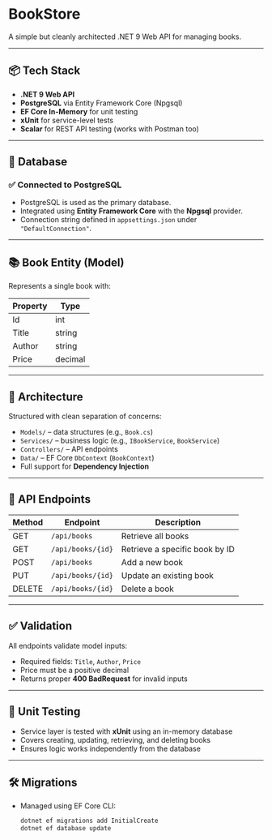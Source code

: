 # BookStore

A simple but cleanly architected .NET 9 Web API for managing books.

---

## 📦 Tech Stack

- **.NET 9 Web API**
- **PostgreSQL** via Entity Framework Core (Npgsql)
- **EF Core In-Memory** for unit testing
- **xUnit** for service-level tests
- **Scalar** for REST API testing (works with Postman too)

---

## 🔗 Database

### ✅ Connected to PostgreSQL
- PostgreSQL is used as the primary database.
- Integrated using **Entity Framework Core** with the **Npgsql** provider.
- Connection string defined in `appsettings.json` under `"DefaultConnection"`.

---

## 📚 Book Entity (Model)

Represents a single book with:

| Property | Type    |
|----------|---------|
| Id       | int     |
| Title    | string  |
| Author   | string  |
| Price    | decimal |

---

## 🧱 Architecture

Structured with clean separation of concerns:

- `Models/` – data structures (e.g., `Book.cs`)
- `Services/` – business logic (e.g., `IBookService`, `BookService`)
- `Controllers/` – API endpoints
- `Data/` – EF Core `DbContext` (`BookContext`)
- Full support for **Dependency Injection**

---

## 📡 API Endpoints

| Method | Endpoint             | Description                     |
|--------|----------------------|---------------------------------|
| GET    | `/api/books`         | Retrieve all books              |
| GET    | `/api/books/{id}`    | Retrieve a specific book by ID  |
| POST   | `/api/books`         | Add a new book                  |
| PUT    | `/api/books/{id}`    | Update an existing book         |
| DELETE | `/api/books/{id}`    | Delete a book                   |

---

## ✅ Validation

All endpoints validate model inputs:
- Required fields: `Title`, `Author`, `Price`
- Price must be a positive decimal
- Returns proper **400 BadRequest** for invalid inputs

---

## 🧪 Unit Testing

- Service layer is tested with **xUnit** using an in-memory database
- Covers creating, updating, retrieving, and deleting books
- Ensures logic works independently from the database

---

## 🛠️ Migrations

- Managed using EF Core CLI:
  ```bash
  dotnet ef migrations add InitialCreate
  dotnet ef database update